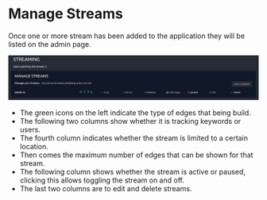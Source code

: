# Manage Streams

Once one or more stream has been added to the application
they will be listed on the admin page.

![List of streams containing one](../static/img/streams.png)

- The green icons on the left indicate the type of edges that being build.
- The following two columns show whether it is tracking keywords or users.
- The fourth column indicates whether the stream is limited to a certain
location.
- Then comes the maximum number of edges that can be shown for that stream.
- The following column shows whether the stream is active or paused,
clicking this allows toggling the stream on and off.
- The last two columns are to edit and delete streams.

